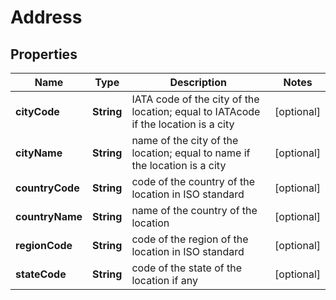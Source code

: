

# Address


## Properties

| Name | Type | Description | Notes |
|------------ | ------------- | ------------- | -------------|
|**cityCode** | **String** | IATA code of the city of the location; equal to IATAcode if the location is a city |  [optional] |
|**cityName** | **String** | name of the city of the location; equal to name if the location is a city |  [optional] |
|**countryCode** | **String** | code of the country of the location in ISO standard |  [optional] |
|**countryName** | **String** | name of the country of the location |  [optional] |
|**regionCode** | **String** | code of the region of the location in ISO standard |  [optional] |
|**stateCode** | **String** | code of the state of the location if any |  [optional] |



